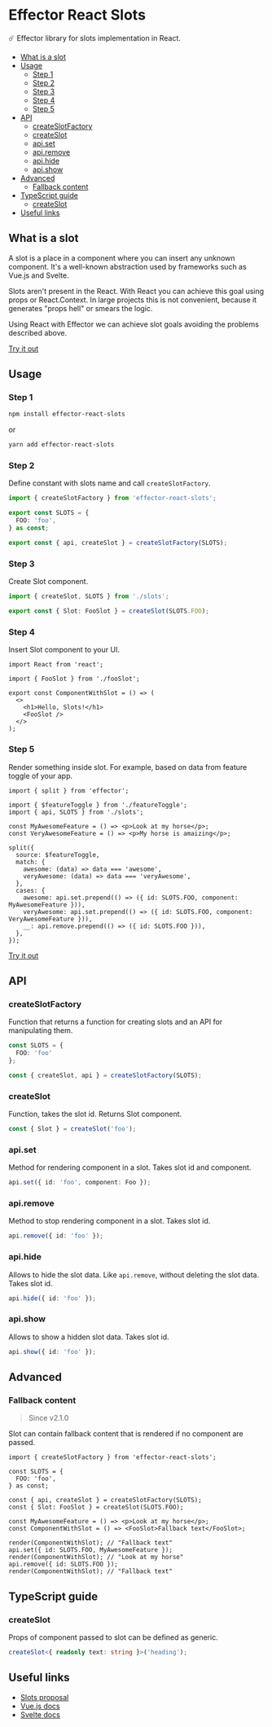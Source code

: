 # Effector React Slots

☄️ Effector library for slots implementation in React.

<!-- START doctoc generated TOC please keep comment here to allow auto update -->
<!-- DON'T EDIT THIS SECTION, INSTEAD RE-RUN doctoc TO UPDATE -->

- [What is a slot](#what-is-a-slot)
- [Usage](#usage)
  - [Step 1](#step-1)
  - [Step 2](#step-2)
  - [Step 3](#step-3)
  - [Step 4](#step-4)
  - [Step 5](#step-5)
- [API](#api)
  - [createSlotFactory](#createslotfactory)
  - [createSlot](#createslot)
  - [api.set](#apiset)
  - [api.remove](#apiremove)
  - [api.hide](#apihide)
  - [api.show](#apishow)
- [Advanced](#advanced)
  - [Fallback content](#fallback-content)
- [TypeScript guide](#typescript-guide)
  - [createSlot](#createslot-1)
- [Useful links](#useful-links)

<!-- END doctoc generated TOC please keep comment here to allow auto update -->

## What is a slot

A slot is a place in a component where you can insert any unknown component. It's a well-known abstraction used by frameworks
such as Vue.js and Svelte.

Slots aren't present in the React. With React you can achieve this goal using props or React.Context.
In large projects this is not convenient, because it generates "props hell" or smears the logic.

Using React with Effector we can achieve slot goals avoiding the problems described above.

[Try it out](https://replit.com/@binjospookie/effector-react-slots-example)

## Usage

### Step 1

```sh
npm install effector-react-slots
```

or

```sh
yarn add effector-react-slots
```

### Step 2

Define constant with slots name and call `createSlotFactory`.

```typescript
import { createSlotFactory } from 'effector-react-slots';

export const SLOTS = {
  FOO: 'foo',
} as const;

export const { api, createSlot } = createSlotFactory(SLOTS);
```

### Step 3

Create Slot component.

```ts
import { createSlot, SLOTS } from './slots';

export const { Slot: FooSlot } = createSlot(SLOTS.FOO);
```

### Step 4

Insert Slot component to your UI.

```tsx
import React from 'react';

import { FooSlot } from './fooSlot';

export const ComponentWithSlot = () => (
  <>
    <h1>Hello, Slots!</h1>
    <FooSlot />
  </>
);
```

### Step 5

Render something inside slot. For example, based on data from feature toggle of your app.

```tsx
import { split } from 'effector';

import { $featureToggle } from './featureToggle';
import { api, SLOTS } from './slots';

const MyAwesomeFeature = () => <p>Look at my horse</p>;
const VeryAwesomeFeature = () => <p>My horse is amaizing</p>;

split({
  source: $featureToggle,
  match: {
    awesome: (data) => data === 'awesome',
    veryAwesome: (data) => data === 'veryAwesome',
  },
  cases: {
    awesome: api.set.prepend(() => ({ id: SLOTS.FOO, component: MyAwesomeFeature })),
    veryAwesome: api.set.prepend(() => ({ id: SLOTS.FOO, component: VeryAwesomeFeature })),
    __: api.remove.prepend(() => ({ id: SLOTS.FOO })),
  },
});
```

[Try it out](https://replit.com/@binjospookie/effector-react-slots-example)

## API

### createSlotFactory

Function that returns a function for creating slots and an API for manipulating them.

```typescript
const SLOTS = {
  FOO: 'foo'
};

const { createSlot, api } = createSlotFactory(SLOTS);
```

### createSlot

Function, takes the slot id. Returns Slot component.

```typescript
const { Slot } = createSlot('foo');
```

### api.set

Method for rendering component in a slot. Takes slot id and component.

```typescript
api.set({ id: 'foo', component: Foo });
```

### api.remove

Method to stop rendering component in a slot. Takes slot id.

```typescript
api.remove({ id: 'foo' });
```

### api.hide

Allows to hide the slot data. Like `api.remove`, without deleting the slot data. Takes slot id.

```typescript
api.hide({ id: 'foo' });
```

### api.show

Allows to show a hidden slot data. Takes slot id.

```typescript
api.show({ id: 'foo' });
```

## Advanced

### Fallback content

> Since v2.1.0

Slot can contain fallback content that is rendered if no component are passed.

```tsx
import { createSlotFactory } from 'effector-react-slots';

const SLOTS = {
  FOO: 'foo',
} as const;

const { api, createSlot } = createSlotFactory(SLOTS);
const { Slot: FooSlot } = createSlot(SLOTS.FOO);

const MyAwesomeFeature = () => <p>Look at my horse</p>;
const ComponentWithSlot = () => <FooSlot>Fallback text</FooSlot>;

render(ComponentWithSlot); // "Fallback text"
api.set({ id: SLOTS.FOO, MyAwesomeFeature });
render(ComponentWithSlot); // "Look at my horse"
api.remove({ id: SLOTS.FOO });
render(ComponentWithSlot); // "Fallback text"
```

## TypeScript guide

### createSlot

Props of component passed to slot can be defined as generic.

```typescript
createSlot<{ readonly text: string }>('heading');
```

## Useful links
* [Slots proposal](https://github.com/WICG/webcomponents/blob/gh-pages/proposals/Slots-Proposal.md)
* [Vue.js docs](https://v3.vuejs.org/guide/component-slots.html)
* [Svelte docs](https://svelte.dev/docs#slot)
